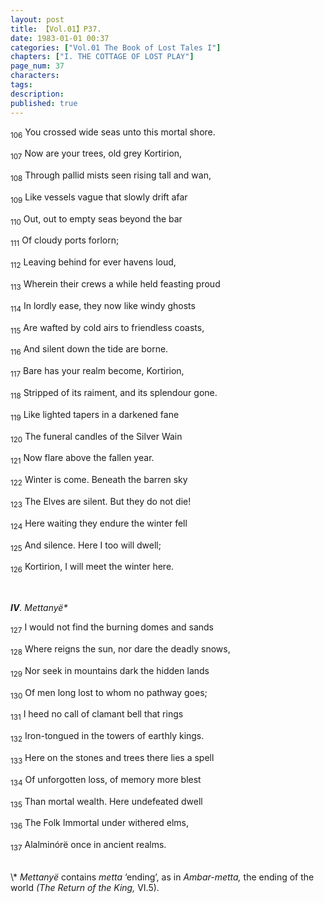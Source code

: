 ```yaml
---
layout: post
title: 【Vol.01】P37.
date: 1983-01-01 00:37
categories: ["Vol.01 The Book of Lost Tales I"]
chapters: ["I. THE COTTAGE OF LOST PLAY"]
page_num: 37
characters: 
tags: 
description: 
published: true
---
```


<SUB>106</SUB> You crossed wide seas unto this mortal shore.

<SUB>107</SUB> Now are your trees, old grey Kortirion,

<SUB>108</SUB> Through pallid mists seen rising tall and wan,

<SUB>109</SUB> Like vessels vague that slowly drift afar

<SUB>110</SUB> Out, out to empty seas beyond the bar

<SUB>111</SUB> Of cloudy ports forlorn;

<SUB>112</SUB> Leaving behind for ever havens loud,

<SUB>113</SUB> Wherein their crews a while held feasting proud

<SUB>114</SUB> In lordly ease, they now like windy ghosts

<SUB>115</SUB> Are wafted by cold airs to friendless coasts,

<SUB>116</SUB> And silent down the tide are borne.

<SUB>117</SUB> Bare has your realm become, Kortirion,

<SUB>118</SUB> Stripped of its raiment, and its splendour gone.

<SUB>119</SUB> Like lighted tapers in a darkened fane

<SUB>120</SUB> The funeral candles of the Silver Wain

<SUB>121</SUB> Now flare above the fallen year.

<SUB>122</SUB> Winter is come. Beneath the barren sky

<SUB>123</SUB> The Elves are silent. But they do not die!

<SUB>124</SUB> Here waiting they endure the winter fell

<SUB>125</SUB> And silence. Here I too will dwell;

<SUB>126</SUB> Kortirion, I will meet the winter here.

<BR>

<I><B>IV</B>. Mettanyë\*</I>

<SUB>127</SUB> I would not find the burning domes and sands

<SUB>128</SUB> Where reigns the sun, nor dare the deadly snows,

<SUB>129</SUB> Nor seek in mountains dark the hidden lands

<SUB>130</SUB> Of men long lost to whom no pathway goes;

<SUB>131</SUB> I heed no call of clamant bell that rings

<SUB>132</SUB> Iron-tongued in the towers of earthly kings.

<SUB>133</SUB> Here on the stones and trees there lies a spell

<SUB>134</SUB> Of unforgotten loss, of memory more blest

<SUB>135</SUB> Than mortal wealth. Here undefeated dwell

<SUB>136</SUB> The Folk Immortal under withered elms,

<SUB>137</SUB> Alalminórë once in ancient realms.

<BR>
\* <I>Mettanyë</I> contains <I>metta</I> ‘ending’, as in <I>Ambar-metta,</I> the ending of the world <I>(The Return of the King,</I> VI.5).

